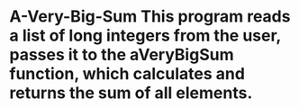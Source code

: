 # A-Very-Big-Sum This program reads a list of long integers from the user, passes it to the aVeryBigSum function, which calculates and returns the sum of all elements.
